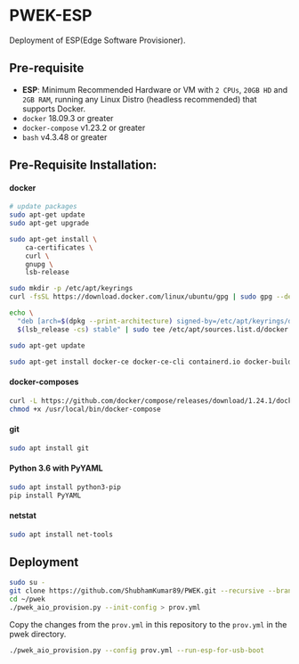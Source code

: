 # PWEK-ESP

Deployment of ESP(Edge Software Provisioner).

## Pre-requisite

 - **ESP**: Minimum Recommended Hardware or VM with `2 CPUs`, `20GB HD` and `2GB RAM`, running any Linux Distro (headless recommended) that supports Docker.
 - `docker` 18.09.3 or greater
 - `docker-compose` v1.23.2 or greater
 - `bash` v4.3.48 or greater

## Pre-Requisite Installation:

#### docker

```bash
# update packages
sudo apt-get update
sudo apt-get upgrade

sudo apt-get install \
    ca-certificates \
    curl \
    gnupg \
    lsb-release

sudo mkdir -p /etc/apt/keyrings
curl -fsSL https://download.docker.com/linux/ubuntu/gpg | sudo gpg --dearmor -o /etc/apt/keyrings/docker.gpg

echo \
  "deb [arch=$(dpkg --print-architecture) signed-by=/etc/apt/keyrings/docker.gpg] https://download.docker.com/linux/ubuntu \
  $(lsb_release -cs) stable" | sudo tee /etc/apt/sources.list.d/docker.list > /dev/null

sudo apt-get update

sudo apt-get install docker-ce docker-ce-cli containerd.io docker-buildx-plugin docker-compose-plugin
```

#### docker-composes

```bash
curl -L https://github.com/docker/compose/releases/download/1.24.1/docker-compose-`uname -s`-`uname -m` -o /usr/local/bin/docker-compose
chmod +x /usr/local/bin/docker-compose
```

#### git

```bash
sudo apt install git
```

#### Python 3.6 with PyYAML

```bash
sudo apt install python3-pip
pip install PyYAML
```

#### netstat

```bash
sudo apt install net-tools
```

## Deployment

```bash
sudo su -
git clone https://github.com/ShubhamKumar89/PWEK.git --recursive --branch=main ~/pwek
cd ~/pwek
./pwek_aio_provision.py --init-config > prov.yml
```

Copy the changes from the `prov.yml` in this repository to the `prov.yml` in the pwek directory.

```bash
./pwek_aio_provision.py --config prov.yml --run-esp-for-usb-boot
```
